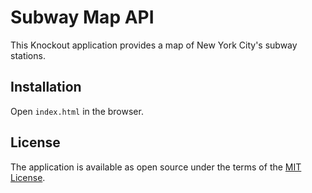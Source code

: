 # Subway Map API

This Knockout application provides a map of New York City's subway stations.

## Installation

Open `index.html` in the browser.

## License

The application is available as open source under the terms of the [MIT License](http://opensource.org/licenses/MIT).